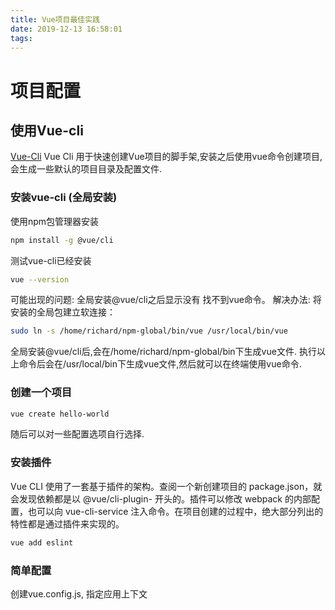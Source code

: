 ```yaml
---
title: Vue项目最佳实践
date: 2019-12-13 16:58:01
tags:
---
```


# 项目配置
## 使用Vue-cli 
<a href="https://cli.vuejs.org/zh/">Vue-Cli</a>
Vue Cli 用于快速创建Vue项目的脚手架,安装之后使用vue命令创建项目,会生成一些默认的项目目录及配置文件.

### 安装vue-cli (全局安装)
使用npm包管理器安装
```bash
npm install -g @vue/cli
```
测试vue-cli已经安装
```bash
vue --version
```
可能出现的问题: 全局安装@vue/cli之后显示没有 找不到vue命令。
解决办法: 将安装的全局包建立软连接： 
```bash
sudo ln -s /home/richard/npm-global/bin/vue /usr/local/bin/vue
```

全局安装@vue/cli后,会在/home/richard/npm-global/bin下生成vue文件.
执行以上命令后会在/usr/local/bin下生成vue文件,然后就可以在终端使用vue命令.
### 创建一个项目
```bash
vue create hello-world
```
随后可以对一些配置选项自行选择.
### 安装插件
Vue CLI 使用了一套基于插件的架构。查阅一个新创建项目的 package.json，就会发现依赖都是以 @vue/cli-plugin- 开头的。插件可以修改 webpack 的内部配置，也可以向 vue-cli-service 注入命令。在项目创建的过程中，绝大部分列出的特性都是通过插件来实现的。

```bash
vue add eslint
```
### 简单配置
创建vue.config.js, 指定应用上下文